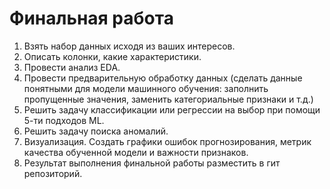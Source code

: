 # Финальная работа
1. Взять набор данных исходя из ваших интересов.
2. Описать колонки, какие характеристики.
3. Провести анализ EDA.
4. Провести предварительную обработку данных (сделать данные понятными для модели машинного обучения: заполнить пропущенные значения, заменить категориальные признаки и т.д.)
5. Решить задачу классификации или регрессии на выбор при помощи 5-ти подходов  ML.
6. Решить задачу поиска аномалий.
6. Визуализация. Создать графики ошибок прогнозирования, метрик качества обученной модели и важности признаков.
7. Результат выполнения финальной работы разместить в гит репозиторий.
